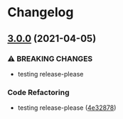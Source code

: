 # Changelog

## [3.0.0](https://www.github.com/koenoe/cocoen/compare/v2.0.5...v3.0.0) (2021-04-05)


### ⚠ BREAKING CHANGES

* testing release-please

### Code Refactoring

* testing release-please ([4e32878](https://www.github.com/koenoe/cocoen/commit/4e328785b6e12069adf1a56151775572f902363b))
